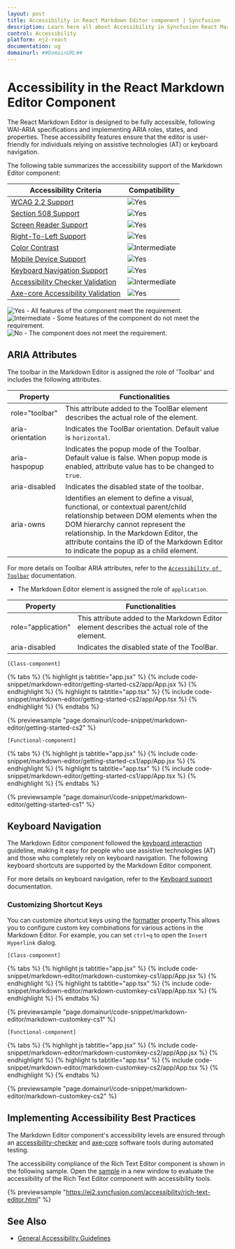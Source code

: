 ```yaml
---
layout: post
title: Accessibility in React Markdown Editor component | Syncfusion
description: Learn here all about Accessibility in Syncfusion React Markdown Editor component of Syncfusion Essential JS 2 and more.
control: Accessibility
platform: ej2-react
documentation: ug
domainurl: ##DomainURL##
---
```


# Accessibility in the React Markdown Editor Component

The React Markdown Editor is designed to be fully accessible, following WAI-ARIA specifications and implementing ARIA roles, states, and properties. These accessibility features ensure that the editor is user-friendly for individuals relying on assistive technologies (AT) or keyboard navigation. 

The following table summarizes the accessibility support of the Markdown Editor component:

| Accessibility Criteria | Compatibility |
| -- | -- |
| [WCAG 2.2 Support](../common/accessibility#accessibility-standards) | <img src="https://cdn.syncfusion.com/content/images/documentation/full.png" alt="Yes"> |
| [Section 508 Support](../common/accessibility#accessibility-standards) | <img src="https://cdn.syncfusion.com/content/images/documentation/full.png" alt="Yes"> |
| [Screen Reader Support](../common/accessibility#screen-reader-support) | <img src="https://cdn.syncfusion.com/content/images/documentation/full.png" alt="Yes"> |
| [Right-To-Left Support](../common/accessibility#right-to-left-support) | <img src="https://cdn.syncfusion.com/content/images/documentation/full.png" alt="Yes"> |
| [Color Contrast](../common/accessibility#color-contrast) | <img src="https://cdn.syncfusion.com/content/images/documentation/partial.png" alt="Intermediate"> |
| [Mobile Device Support](../common/accessibility#mobile-device-support) | <img src="https://cdn.syncfusion.com/content/images/documentation/full.png" alt="Yes"> |
| [Keyboard Navigation Support](../common/accessibility#keyboard-navigation-support) | <img src="https://cdn.syncfusion.com/content/images/documentation/full.png" alt="Yes"> |
| [Accessibility Checker Validation](../common/accessibility#ensuring-accessibility) | <img src="https://cdn.syncfusion.com/content/images/documentation/partial.png" alt="Intermediate"> |
| [Axe-core Accessibility Validation](../common/accessibility#ensuring-accessibility) | <img src="https://cdn.syncfusion.com/content/images/documentation/full.png" alt="Yes"> |

<style>
    .post .post-content img {
        display: inline-block;
        margin: 0.5em 0;
    }
</style>


<div><img src="https://cdn.syncfusion.com/content/images/documentation/full.png" alt="Yes"> - All features of the component meet the requirement.</div>

<div><img src="https://cdn.syncfusion.com/content/images/documentation/partial.png" alt="Intermediate"> - Some features of the component do not meet the requirement.</div>

<div><img src="https://cdn.syncfusion.com/content/images/documentation/not-supported.png" alt="No"> - The component does not meet the requirement.</div>

## ARIA Attributes

The toolbar in the Markdown Editor is assigned the role of 'Toolbar' and includes the following attributes.

| **Property** | **Functionalities** |
| --- | --- |
| role="toolbar" | This attribute added to the ToolBar element describes the actual role of the element. |
| aria-orientation     | Indicates the ToolBar orientation. Default value is `horizontal`. |
| aria-haspopup       | Indicates the popup mode of the Toolbar. Default value is false. When popup mode is enabled,  attribute value has to be changed to `true`. | 
| aria-disabled       | Indicates the disabled state of the toolbar. |
| aria-owns | Identifies an element to define a visual, functional, or contextual parent/child relationship between DOM elements when the DOM hierarchy cannot represent the relationship. In the Markdown Editor, the attribute contains the ID of the Markdown Editor to indicate the popup as a child element. |

For more details on Toolbar ARIA attributes, refer to the [`Accessibility of Toolbar`](../../toolbar/accessibility.html) documentation.

* The Markdown Editor element is assigned the role of `application`.

| **Property** | **Functionalities** |
| --- | --- |
| role="application" | This attribute added to the Markdown Editor element describes the actual role of the element. |
| aria-disabled       | Indicates the disabled state of the ToolBar. |

`[Class-component]`

{% tabs %}
{% highlight js tabtitle="app.jsx" %}
{% include code-snippet/markdown-editor/getting-started-cs2/app/App.jsx %}
{% endhighlight %}
{% highlight ts tabtitle="app.tsx" %}
{% include code-snippet/markdown-editor/getting-started-cs2/app/App.tsx %}
{% endhighlight %}
{% endtabs %}

 {% previewsample "page.domainurl/code-snippet/markdown-editor/getting-started-cs2" %}

`[Functional-component]`

{% tabs %}
{% highlight js tabtitle="app.jsx" %}
{% include code-snippet/markdown-editor/getting-started-cs1/app/App.jsx %}
{% endhighlight %}
{% highlight ts tabtitle="app.tsx" %}
{% include code-snippet/markdown-editor/getting-started-cs1/app/App.tsx %}
{% endhighlight %}
{% endtabs %}

 {% previewsample "page.domainurl/code-snippet/markdown-editor/getting-started-cs1" %}

## Keyboard Navigation

The Markdown Editor component followed the [keyboard interaction](https://www.w3.org/WAI/ARIA/apg/patterns/alert/#keyboardinteraction) guideline, making it easy for people who use assistive technologies (AT) and those who completely rely on keyboard navigation. The following keyboard shortcuts are supported by the Markdown Editor component.

For more details on keyboard navigation, refer to the [Keyboard support](https://ej2.syncfusion.com/react/documentation/markdown-editor/keyboard-support) documentation.

### Customizing Shortcut Keys

You can customize shortcut keys using the [formatter](https://ej2.syncfusion.com/react/documentation/api/rich-text-editor/#formatter) property.This allows you to configure custom key combinations for various actions in the Markdown Editor. For example, you can set `ctrl+q` to open the `Insert Hyperlink` dialog.

`[Class-component]`

{% tabs %}
{% highlight js tabtitle="app.jsx" %}
{% include code-snippet/markdown-editor/markdown-customkey-cs1/app/App.jsx %}
{% endhighlight %}
{% highlight ts tabtitle="app.tsx" %}
{% include code-snippet/markdown-editor/markdown-customkey-cs1/app/App.tsx %}
{% endhighlight %}
{% endtabs %}

 {% previewsample "page.domainurl/code-snippet/markdown-editor/markdown-customkey-cs1" %}

`[Functional-component]`

{% tabs %}
{% highlight js tabtitle="app.jsx" %}
{% include code-snippet/markdown-editor/markdown-customkey-cs2/app/App.jsx %}
{% endhighlight %}
{% highlight ts tabtitle="app.tsx" %}
{% include code-snippet/markdown-editor/markdown-customkey-cs2/app/App.tsx %}
{% endhighlight %}
{% endtabs %}

 {% previewsample "page.domainurl/code-snippet/markdown-editor/markdown-customkey-cs2" %}

## Implementing Accessibility Best Practices

The Markdown Editor component's accessibility levels are ensured through an [accessibility-checker](https://www.npmjs.com/package/accessibility-checker) and [axe-core](https://www.npmjs.com/package/axe-core) software tools during automated testing.

The accessibility compliance of the Rich Text Editor component is shown in the following sample. Open the [sample](https://ej2.syncfusion.com/accessibility/rich-text-editor.html) in a new window to evaluate the accessibility of the Rich Text Editor component with accessibility tools.

{% previewsample "https://ej2.syncfusion.com/accessibility/rich-text-editor.html" %}

## See Also

* [General Accessibility Guidelines](../common/accessibility)